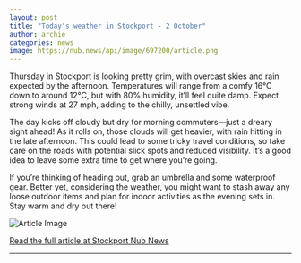 ```yaml
---
layout: post
title: "Today's weather in Stockport - 2 October"
author: archie
categories: news
image: https://nub.news/api/image/697200/article.png
---
```

Thursday in Stockport is looking pretty grim, with overcast skies and rain expected by the afternoon. Temperatures will range from a comfy 16°C down to around 12°C, but with 80% humidity, it’ll feel quite damp. Expect strong winds at 27 mph, adding to the chilly, unsettled vibe. 

The day kicks off cloudy but dry for morning commuters—just a dreary sight ahead! As it rolls on, those clouds will get heavier, with rain hitting in the late afternoon. This could lead to some tricky travel conditions, so take care on the roads with potential slick spots and reduced visibility. It’s a good idea to leave some extra time to get where you’re going.

If you’re thinking of heading out, grab an umbrella and some waterproof gear. Better yet, considering the weather, you might want to stash away any loose outdoor items and plan for indoor activities as the evening sets in. Stay warm and dry out there!

![Article Image](https://nub.news/api/image/697200/article.png)

[Read the full article at Stockport Nub News](https://stockport.nub.news/news/weather-news/todays-weather-in-stockport-2-october-273949)

---
